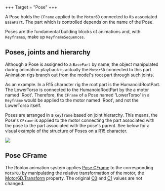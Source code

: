 +++
Target = "Pose"
+++

A Pose holds the `CFrame` applied to the `Motor6D` connected to its associated `BasePart`. The part which is controlled depends on the name of the Pose.Poses are the fundamental building blocks of animations and, with `Keyframes`, make up `KeyframeSequences`.## Poses, joints and hierarchyAlthough a Pose is assigned to a `BasePart` by name, the object manipulated during animation playback is actually the `Motor6D` connected to this part. Animation rigs branch out from the model's root part through such joints.As an example. In a R15 character rig the root part is the HumanoidRootPart. The LowerTorso is connected to the HumanoidRootPart by the a motor named 'Root'. Therefore, the `CFrame` of a Pose named 'LowerTorso' in a `Keyframe` would be applied to the motor named 'Root', and not the LowerTorso itself.Poses are arranged in a `Keyframe` based on joint hierarchy. This means, the Pose's `CFrame` is applied to the motor connecting the part associated with the pose to the part associated with the pose's parent. See below for a visual example of the structure of Poses on a R15 character.![][1]## Pose CFrameThe Roblox animation system applies [Pose.CFrame](https://developer.roblox.com/api-reference/property/Pose/CFrame) to the corresponding `Motor6D` by manipulating the relative transformation of the motor, the [Motor6D.Transform](https://developer.roblox.com/api-reference/property/Motor6D/Transform) property. The original [C0](https://developer.roblox.com/api-reference/property/JointInstance/C1) and [C1](https://developer.roblox.com/api-reference/property/JointInstance/C1) values are not changed.[1]: https://developer.roblox.com/assets/blt2e767397c28fecda/KeyframeSequence_-_Copy.png